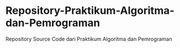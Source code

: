 # Repository-Praktikum-Algoritma-dan-Pemrograman
Repository Source Code dari Praktikum Algoritma dan Pemrograman
